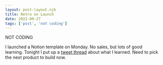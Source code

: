 ```yaml
---
layout: post-layout.njk
title: Retro on Launch
date: 2022-09-27
tags: ['post', 'not coding']
---
```

<!-- Excerpt Start -->
NOT CODING
<!-- Excerpt End -->

I launched a Notion template on Monday. No sales, but lots of good learning. Tonight I put up a [tweet thread](https://twitter.com/davemcg3/status/1575015570000384000) about what I learned. Need to pick the next product to build now.
